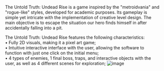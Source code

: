 The Untold Truth: Undead Rise is a game inspired by the "metroidvania" and "rogue-like" styles, developed for academic purposes. Its gameplay is simple yet intricate with the implementation of creative level design. The main objective is to escape the situation our hero finds himself in after accidentally falling into a pit.

The Untold Truth: Undead Rise features the following characteristics: <br />
• Fully 2D visuals, making it a pixel art game; <br />
• Intuitive interactive interface with the user, allowing the software to function with just one click on the initial menu; <br />
• 4 types of enemies, 1 final boss, traps, and interactive objects with the user, as well as 4 different scenes for exploration;
![image](https://github.com/ThallesVicenzo/the-untold-truth-undead-rise/assets/77857665/264c68bb-4fa0-4399-acc3-5c52b01fb60e)

